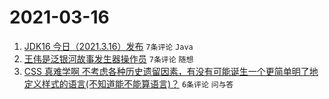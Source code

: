 # 2021-03-16

1. [JDK16 今日（2021.3.16）发布](https://www.v2ex.com/t/761934) `7条评论` `Java`
1. [王伟是泛银河故事发生器操作员](https://www.v2ex.com/t/761932) `7条评论` `随想`
1. [CSS 真难学啊 不考虑各种历史遗留因素，有没有可能诞生一个更简单明了地定义样式的语言(不知道能不能算语言)？](https://www.v2ex.com/t/761935) `6条评论` `问与答`
